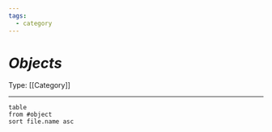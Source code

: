 ```yaml
---
tags:
  - category
---
```

# _Objects_

Type: [[Category]]

----



```dataview
table
from #object 
sort file.name asc
```

